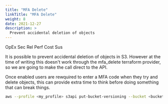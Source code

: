 ```yaml
---
title: "MFA Delete"
linkTitle: "MFA Delete"
weight: 8 
date: 2021-12-27
description: >
  Prevent accidental deletion of objects
---
```

<span class=opex-sec>OpEx</span>
<span class=sec-on>Sec</span>
<span class=rel-off>Rel</span>
<span class=perf-off>Perf</span>
<span class=cost-off>Cost</span>
<span class=sus-off>Sus</span>

It is possible to prevent accidental deletion of objects in S3. However at the time of writing this doesn't work through the mfa_delete terraform provider, so we are going to make the call direct to the API.

Once enabled users are rewquired to enter a MFA code when they try and delete objects, this can provide extra time to think before doing something that can break things.

```bash
aws --profile <my_profile> s3api put-bucket-versioning --bucket <bucket-name> --versioning configuration 'MFADelete=Enabled,Status=Enabled' --mfa 'arn:aws:iam::<account-id>:mfa/root-account-mfa-device <mfacode>
```
